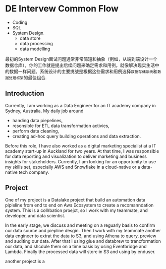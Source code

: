 # DE Intervew Common Flow 
- Coding 
- SQL 
- System Design. 
    - data store 
    - data processing 
    - data modelling 

最初的System Design面试问题通常非常简短和抽象（例如，从端到端设计一个数据仓库），你的工作就是提出后续问题来确定需求和用例，就像解决现实生活中的数据一样问题。系统设计的主要挑战是根据这些需求和用例选择`数据存储系统`和`数据处理框架`的最佳组合.

## Introduction 
Currently, I am working as a Data Engineer for an IT academy company in Sydney, Australia. My daily job around 
- handing data piepelines, 
- resonsible for ETL data transformation activies, 
- perform data cleaning,  
- creating ad-hoc query building operations and data extraction. 

Before this role,  I have also worked as a digital marketing specialist at a IT academy start-up in Auckland for two years. At that time, I was responsible for data reporting and visualization to deliver marketing and business insights for stakeholders.  Currently, I am looking for an opportunity to use my skills set, especially AWS and Snowflake in a cloud-native or a data-native tech company. 

## Project
One of my project is a Datalake project that build an automation data pipleline from end to end on Aws Ecosystem to create a recomanndation system. This is a collrbation proejct, so I work with my teammate, and developer, and data scientist. 

In the early stage, we discuss and meeting on a reguarly basis to confirm our data source and piepline desgin. Then I work with my teammate another data engineer to extrat the data to S3, and using Athena to query, preview and auditing our data. After that I using glue and databrew to trancformation our data, and shcdule them on a time basis by using Eventbridge and Lambda. Finally the processed data will store in S3 and using by enduser. 

another project is a 